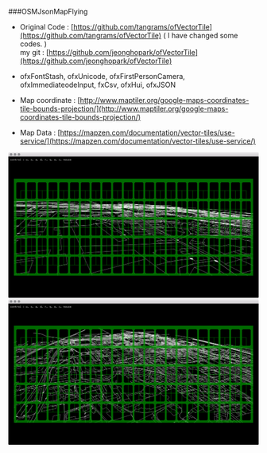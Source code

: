 ###OSMJsonMapFlying

- Original Code : [https://github.com/tangrams/ofVectorTile](https://github.com/tangrams/ofVectorTile) ( I have changed some codes. )    
my git : [https://github.com/jeonghopark/ofVectorTile](https://github.com/jeonghopark/ofVectorTile)    

     
- ofxFontStash, ofxUnicode, ofxFirstPersonCamera, ofxImmediateodeInput, fxCsv, ofxHui, ofxJSON    

- Map coordinate : [http://www.maptiler.org/google-maps-coordinates-tile-bounds-projection/](http://www.maptiler.org/google-maps-coordinates-tile-bounds-projection/)    
- Map Data : [https://mapzen.com/documentation/vector-tiles/use-service/](https://mapzen.com/documentation/vector-tiles/use-service/)    

![captureImages/capture_01.png](captureImages/capture_01.png)    
![captureImages/capture_02.png](captureImages/capture_02.png)    

